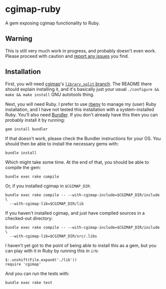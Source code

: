 # cgimap-ruby #

A gem exposing cgimap functionality to Ruby.

## Warning ##

This is still very much work in progress, and probably doesn't even work. Please proceed with caution and [report any issues](https://github.com/zerebubuth/cgimap-ruby/issues/new) you find.

## Installation ##

First, you will need [cgimap](https://github.com/zerebubuth/openstreetmap-cgimap)'s [`library_split` branch](https://github.com/zerebubuth/openstreetmap-cgimap/tree/library_split). The README there should explain installing it, and it's basically just your usual `./configure && make && make install` GNU autotools thing.

Next, you will need Ruby. I prefer to use [rbenv](http://rbenv.org/) to manage my (user) Ruby installation, and I have not tested this installation with a system-installed Ruby. You'll also need [Bundler](http://bundler.io/). If you don't already have this then you can probably install it by running:

    gem install bundler

If that doesn't work, please check the Bundler instructions for your OS. You should then be able to install the necessary gems with:

    bundle install

Which might take some time. At the end of that, you should be able to compile the gem:

    bundle exec rake compile

Or, if you installed cgimap in `$CGIMAP_DIR`:

    bundle exec rake compile -- --with-cgimap-include=$CGIMAP_DIR/include \
	  --with-cgimap-lib=$CGIMAP_DIR/lib

If you haven't installed cgimap, and just have compiled sources in a checked-out directory:

    bundle exec rake compile -- --with-cgimap-include=$CGIMAP_DIR/include \
	  --with-cgimap-lib=$CGIMAP_DIR/src/.libs

I haven't yet got to the point of being able to install this as a gem, but you can play with it in Ruby by running this in `irb`:

    $:.unshift(File.expand('./lib'))
	require 'cgimap'

And you can run the tests with:

    bundle exec rake test
